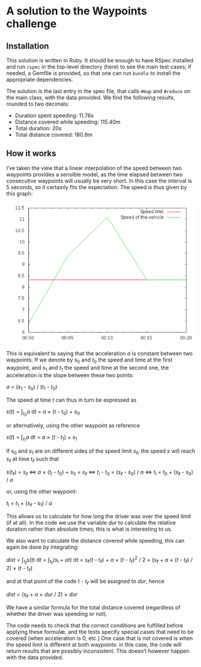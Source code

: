 # A solution to the Waypoints challenge

## Installation
This solution is written in Ruby.  It should be enough to have RSpec installed
and run `rspec` in the top-level directory (here) to see the main test cases;
if needed, a Gemfile is provided, so that one can run `bundle` to install the
appropriate dependencies.

The solution is the last entry in the spec file, that calls `#map` and
`#reduce` on the main class, with the data provided.  We find the following
results, rounded to two decimals:

  * Duration spent speeding: 11.76s
  * Distance covered while speeding: 115.40m
  * Total duration: 20s
  * Total distance covered: 180.9m

## How it works
I’ve taken the view that a linear interpolation of the speed between two
waypoints provides a sensible model, as the time elapsed between two
consecutive waypoints will usually be very short.  In this case the interval is
5 seconds, so it certainly fits the expectation.  The speed is thus given by
this graph:

![waypoints plot](theory/waypoints.png)

This is equivalent to saying that the acceleration *a* is constant between two
waypoints.  If we denote by *s*<sub>0</sub> and *t*<sub>0</sub> the speed and
time at the first waypoint, and *s*<sub>1</sub> and *t*<sub>1</sub> the speed
and time at the second one, the acceleration is the slope between these two
points:

  *a* = (*s*<sub>1</sub> - *s*<sub>0</sub>)
  / (*t*<sub>1</sub> - *t*<sub>0</sub>)

The speed at time *t* can thus in turn be expressed as

  *s*(*t*) = ∫<sub>*t*<sub>0</sub></sub>*a* d*t*
  = *a* × (*t* - *t*<sub>0</sub>) + *s*<sub>0</sub>

or alternatively, using the other waypoint as reference

  *s*(*t*) = ∫<sub>*t*<sub>1</sub></sub>*a* d*t*
  = *a* × (*t* - *t*<sub>1</sub>) + *s*<sub>1</sub>

If *s*<sub>0</sub> and *s*<sub>1</sub> are on different sides of the speed
limit *s*<sub>*ℓ*</sub>, the speed *s* will reach *s*<sub>*ℓ*</sub> at time
*t*<sub>*ℓ*</sub> such that

  *s*(*t*<sub>*ℓ*</sub>) = *s*<sub>*ℓ*</sub>
  ⇔ *a* × (*t*<sub>l</sub> - *t*<sub>0</sub>) + *s*<sub>0</sub> = *s*<sub>*ℓ*</sub>
  ⇔ *t*<sub>l</sub> - *t*<sub>0</sub> = (*s*<sub>*ℓ*</sub> - *s*<sub>0</sub>) / *a*
  ⇔ *t*<sub>l</sub> = *t*<sub>0</sub> + (*s*<sub>*ℓ*</sub> - *s*<sub>0</sub>) / *a*

or, using the other waypoint:

*t*<sub>l</sub> = *t*<sub>1</sub> + (*s*<sub>*ℓ*</sub> - s<sub>1</sub>) / *a*

This allows us to calculate for how long the driver was over the speed limit
(if at all).  In the code we use the variable *dur* to calculate the relative
duration rather than absolute times; this is what is interesting to us.

We also want to calculate the distance covered while speeding, this can again
be done by integrating:

  *dist* = ∫<sub>*t*<sub>*ℓ*</sub></sub>*s*(*t*) d*t*
  = ∫<sub>*t*<sub>*ℓ*</sub></sub>(*s*<sub>l</sub> + *at*) d*t*
  = *s*<sub>*ℓ*</sub>(*t* - *t*<sub>*ℓ*</sub>) + *a* × (*t* - *t*<sub>*ℓ*</sub>)<sup>2</sup> / 2
  = (*s*<sub>*ℓ*</sub> + *a* × (*t* - *t*<sub>*ℓ*</sub>) / 2) × (*t* - *t*<sub>*ℓ*</sub>)

and at that point of the code *t* - *t*<sub>*ℓ*</sub> will be assigned to
*dur*, hence

  *dist* = (*s*<sub>*ℓ*</sub> + *a* × *dur* / 2) × *dur*

We have a similar formula for the total distance covered (regardless of whether
the driver was speeding or not).

The code needs to check that the correct conditions are fulfilled before
applying these formulæ, and the tests specify special cases that need to be
covered (when acceleration is 0, etc.)  One case that is not covered is when
the speed limit is different at both waypoints: in this case, the code will
return results that are possibly inconsistent.  This doesn’t however happen
with the data provided.
